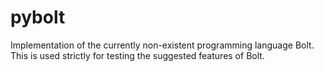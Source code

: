 # pybolt
Implementation of the currently non-existent programming language Bolt. This is used strictly for testing the suggested features of Bolt.
